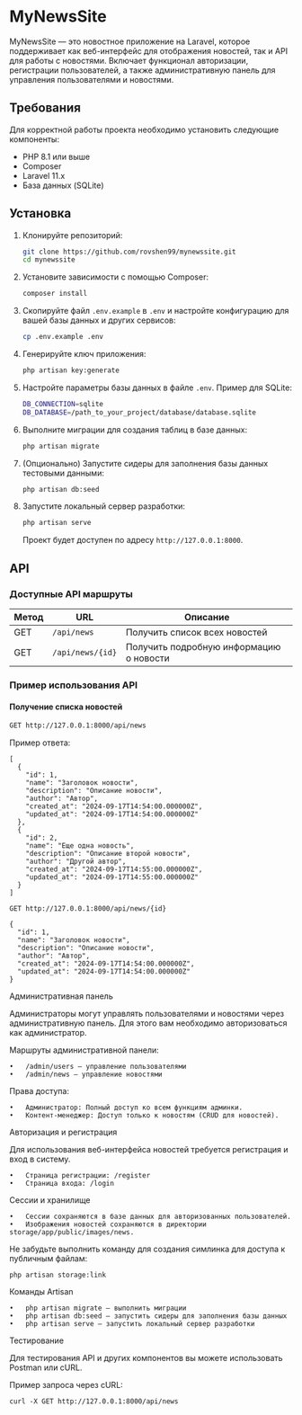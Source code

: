# MyNewsSite

MyNewsSite — это новостное приложение на Laravel, которое поддерживает как веб-интерфейс для отображения новостей, так и API для работы с новостями. Включает функционал авторизации, регистрации пользователей, а также административную панель для управления пользователями и новостями.

## Требования

Для корректной работы проекта необходимо установить следующие компоненты:

- PHP 8.1 или выше
- Composer
- Laravel 11.x
- База данных (SQLite)

## Установка

1. Клонируйте репозиторий:

    ```bash
    git clone https://github.com/rovshen99/mynewssite.git
    cd mynewssite
    ```

2. Установите зависимости с помощью Composer:

    ```bash
    composer install
    ```

3. Скопируйте файл `.env.example` в `.env` и настройте конфигурацию для вашей базы данных и других сервисов:

    ```bash
    cp .env.example .env
    ```

4. Генерируйте ключ приложения:

    ```bash
    php artisan key:generate
    ```

5. Настройте параметры базы данных в файле `.env`. Пример для SQLite:

    ```bash
    DB_CONNECTION=sqlite
    DB_DATABASE=/path_to_your_project/database/database.sqlite
    ```

6. Выполните миграции для создания таблиц в базе данных:

    ```bash
    php artisan migrate
    ```

7. (Опционально) Запустите сидеры для заполнения базы данных тестовыми данными:

    ```bash
    php artisan db:seed
    ```

8. Запустите локальный сервер разработки:

    ```bash
    php artisan serve
    ```

    Проект будет доступен по адресу `http://127.0.0.1:8000`.

## API

### Доступные API маршруты

| Метод | URL             | Описание                                  |
|-------|-----------------|-------------------------------------------|
| GET   | `/api/news`      | Получить список всех новостей             |
| GET   | `/api/news/{id}` | Получить подробную информацию о новости   |

### Пример использования API

#### Получение списка новостей

```bash
GET http://127.0.0.1:8000/api/news
```

Пример ответа:
```
[
  {
    "id": 1,
    "name": "Заголовок новости",
    "description": "Описание новости",
    "author": "Автор",
    "created_at": "2024-09-17T14:54:00.000000Z",
    "updated_at": "2024-09-17T14:54:00.000000Z"
  },
  {
    "id": 2,
    "name": "Еще одна новость",
    "description": "Описание второй новости",
    "author": "Другой автор",
    "created_at": "2024-09-17T14:55:00.000000Z",
    "updated_at": "2024-09-17T14:55:00.000000Z"
  }
]
```
```
GET http://127.0.0.1:8000/api/news/{id}
```
```
{
  "id": 1,
  "name": "Заголовок новости",
  "description": "Описание новости",
  "author": "Автор",
  "created_at": "2024-09-17T14:54:00.000000Z",
  "updated_at": "2024-09-17T14:54:00.000000Z"
}
```
Административная панель

Администраторы могут управлять пользователями и новостями через административную панель. Для этого вам необходимо авторизоваться как администратор.

Маршруты административной панели:

	•	/admin/users — управление пользователями
	•	/admin/news — управление новостями

Права доступа:

	•	Администратор: Полный доступ ко всем функциям админки.
	•	Контент-менеджер: Доступ только к новостям (CRUD для новостей).

Авторизация и регистрация

Для использования веб-интерфейса новостей требуется регистрация и вход в систему.

	•	Страница регистрации: /register
	•	Страница входа: /login

Сессии и хранилище

	•	Сессии сохраняются в базе данных для авторизованных пользователей.
	•	Изображения новостей сохраняются в директории storage/app/public/images/news.
Не забудьте выполнить команду для создания симлинка для доступа к публичным файлам:

```php artisan storage:link```

Команды Artisan

	•	php artisan migrate — выполнить миграции
	•	php artisan db:seed — запустить сидеры для заполнения базы данных
	•	php artisan serve — запустить локальный сервер разработки

Тестирование

Для тестирования API и других компонентов вы можете использовать Postman или cURL.

Пример запроса через cURL:

```curl -X GET http://127.0.0.1:8000/api/news```